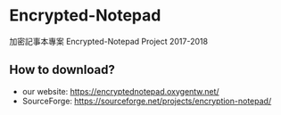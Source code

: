 # Encrypted-Notepad

加密記事本專案
Encrypted-Notepad Project 2017-2018

## How to download?

- our website: https://encryptednotepad.oxygentw.net/
- SourceForge: https://sourceforge.net/projects/encryption-notepad/
